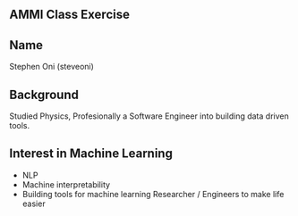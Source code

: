 ## AMMI Class Exercise

## Name

Stephen Oni (steveoni)

## Background

Studied Physics, Profesionally a Software Engineer into building data driven tools.

## Interest in Machine Learning

* NLP
* Machine interpretability
* Building tools for machine learning Researcher / Engineers to make life easier